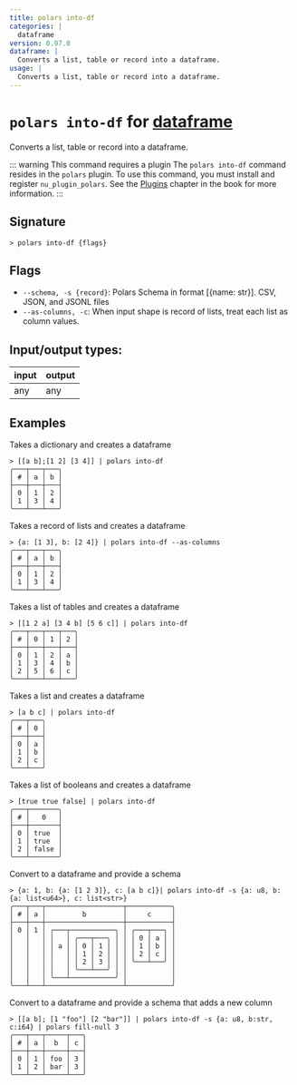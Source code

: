 ```yaml
---
title: polars into-df
categories: |
  dataframe
version: 0.97.0
dataframe: |
  Converts a list, table or record into a dataframe.
usage: |
  Converts a list, table or record into a dataframe.
---
```

<!-- This file is automatically generated. Please edit the command in https://github.com/nushell/nushell instead. -->

# `polars into-df` for [dataframe](/commands/categories/dataframe.md)

<div class='command-title'>Converts a list, table or record into a dataframe.</div>

::: warning This command requires a plugin
The `polars into-df` command resides in the `polars` plugin.
To use this command, you must install and register `nu_plugin_polars`.
See the [Plugins](/book/plugins.html) chapter in the book for more information.
:::

## Signature

```> polars into-df {flags} ```

## Flags

 -  `--schema, -s {record}`: Polars Schema in format [{name: str}]. CSV, JSON, and JSONL files
 -  `--as-columns, -c`: When input shape is record of lists, treat each list as column values.


## Input/output types:

| input | output |
| ----- | ------ |
| any   | any    |

## Examples

Takes a dictionary and creates a dataframe
```nu
> [[a b];[1 2] [3 4]] | polars into-df
╭───┬───┬───╮
│ # │ a │ b │
├───┼───┼───┤
│ 0 │ 1 │ 2 │
│ 1 │ 3 │ 4 │
╰───┴───┴───╯

```

Takes a record of lists and creates a dataframe
```nu
> {a: [1 3], b: [2 4]} | polars into-df --as-columns
╭───┬───┬───╮
│ # │ a │ b │
├───┼───┼───┤
│ 0 │ 1 │ 2 │
│ 1 │ 3 │ 4 │
╰───┴───┴───╯

```

Takes a list of tables and creates a dataframe
```nu
> [[1 2 a] [3 4 b] [5 6 c]] | polars into-df
╭───┬───┬───┬───╮
│ # │ 0 │ 1 │ 2 │
├───┼───┼───┼───┤
│ 0 │ 1 │ 2 │ a │
│ 1 │ 3 │ 4 │ b │
│ 2 │ 5 │ 6 │ c │
╰───┴───┴───┴───╯

```

Takes a list and creates a dataframe
```nu
> [a b c] | polars into-df
╭───┬───╮
│ # │ 0 │
├───┼───┤
│ 0 │ a │
│ 1 │ b │
│ 2 │ c │
╰───┴───╯

```

Takes a list of booleans and creates a dataframe
```nu
> [true true false] | polars into-df
╭───┬───────╮
│ # │   0   │
├───┼───────┤
│ 0 │ true  │
│ 1 │ true  │
│ 2 │ false │
╰───┴───────╯

```

Convert to a dataframe and provide a schema
```nu
> {a: 1, b: {a: [1 2 3]}, c: [a b c]}| polars into-df -s {a: u8, b: {a: list<u64>}, c: list<str>}
╭───┬───┬───────────────────┬───────────╮
│ # │ a │         b         │     c     │
├───┼───┼───────────────────┼───────────┤
│ 0 │ 1 │ ╭───┬───────────╮ │ ╭───┬───╮ │
│   │   │ │   │ ╭───┬───╮ │ │ │ 0 │ a │ │
│   │   │ │ a │ │ 0 │ 1 │ │ │ │ 1 │ b │ │
│   │   │ │   │ │ 1 │ 2 │ │ │ │ 2 │ c │ │
│   │   │ │   │ │ 2 │ 3 │ │ │ ╰───┴───╯ │
│   │   │ │   │ ╰───┴───╯ │ │           │
│   │   │ ╰───┴───────────╯ │           │
╰───┴───┴───────────────────┴───────────╯

```

Convert to a dataframe and provide a schema that adds a new column
```nu
> [[a b]; [1 "foo"] [2 "bar"]] | polars into-df -s {a: u8, b:str, c:i64} | polars fill-null 3
╭───┬───┬─────┬───╮
│ # │ a │  b  │ c │
├───┼───┼─────┼───┤
│ 0 │ 1 │ foo │ 3 │
│ 1 │ 2 │ bar │ 3 │
╰───┴───┴─────┴───╯

```
